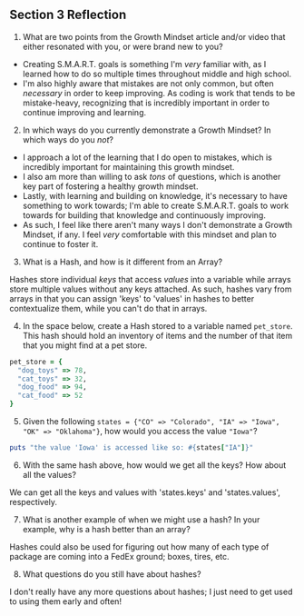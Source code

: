 ## Section 3 Reflection

1. What are two points from the Growth Mindset article and/or video that either resonated with you, or were brand new to you?

+ Creating S.M.A.R.T. goals is something I'm *very* familiar with, as I learned how to do so multiple times throughout middle and high school.
+ I'm also highly aware that mistakes are not only common, but often *necessary* in order to keep improving. As coding is work that tends to be mistake-heavy, recognizing that is incredibly important in order to continue improving and learning.

2. In which ways do you currently demonstrate a Growth Mindset? In which ways do you _not_?

+ I approach a lot of the learning that I do open to mistakes, which is incredibly important for maintaining this growth mindset.
+ I also am more than willing to ask *tons* of questions, which is another key part of fostering a healthy growth mindset.
+ Lastly, with learning and building on knowledge, it's necessary to have something to work towards; I'm able to create S.M.A.R.T. goals to work towards for building that knowledge and continuously improving.
+ As such, I feel like there aren't many ways I don't demonstrate a Growth Mindset, if any. I feel *very* comfortable with this mindset and plan to continue to foster it.

3. What is a Hash, and how is it different from an Array?

Hashes store individual *keys* that access *values* into a variable while arrays store multiple values without any keys attached. As such, hashes vary from arrays in that you can assign 'keys' to 'values' in hashes to better contextualize them, while you can't do that in arrays.

4. In the space below, create a Hash stored to a variable named `pet_store`.  This hash should hold an inventory of items and the number of that item that you might find at a pet store.
```rb
pet_store = {
  "dog_toys" => 78,
  "cat_toys" => 32,
  "dog_food" => 94,
  "cat_food" => 52
}
```

5. Given the following `states = {"CO" => "Colorado", "IA" => "Iowa", "OK" => "Oklahoma"}`, how would you access the value `"Iowa"`?

```rb
puts "the value 'Iowa' is accessed like so: #{states["IA"]}"
```

6. With the same hash above, how would we get all the keys?  How about all the values?

We can get all the keys and values with 'states.keys' and 'states.values', respectively.

7. What is another example of when we might use a hash?  In your example, why is a hash better than an array?

Hashes could also be used for figuring out how many of each type of package are coming into a FedEx ground; boxes, tires, etc.

8. What questions do you still have about hashes?

I don't really have any more questions about hashes; I just need to get used to using them early and often!
